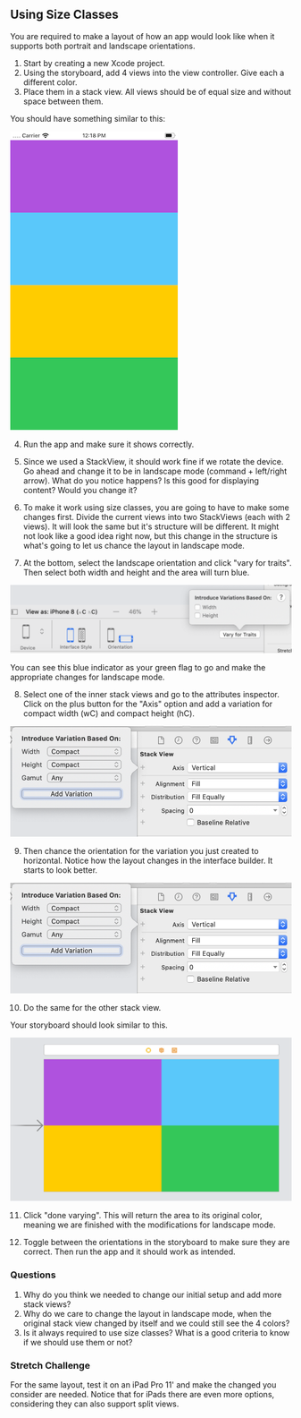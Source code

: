 ## Using Size Classes

You are required to make a layout of how an app would look like when it supports both portrait and landscape orientations.

1. Start by creating a new Xcode project.
2. Using the storyboard, add 4 views into the view controller. Give each a different color.
3. Place them in a stack view. All views should be of equal size and without space between them.

You should have something similar to this:

![stack](assets/stack.png)

4. Run the app and make sure it shows correctly.
5. Since we used a StackView, it should work fine if we rotate the device. Go ahead and change it to be in landscape mode (command + left/right arrow). What do you notice happens? Is this good for displaying content? Would you change it?

6. To make it work using size classes, you are going to have to make some changes first. Divide the current views into two StackViews (each with 2 views). It will look the same but it's structure will be different. It might not look like a good idea right now, but this change in the structure is what's going to let us chance the layout in landscape mode.

7. At the bottom, select the landscape orientation and click "vary for traits". Then select both width and height and the area will turn blue.

![traits](assets/traits.png)

You can see this blue indicator as your green flag to go and make the appropriate changes for landscape mode.

8. Select one of the inner stack views and go to the attributes inspector. Click on the plus button for the "Axis" option and add a variation for compact width (wC) and compact height (hC).

![variations](assets/variations.png)

9. Then chance the orientation for the variation you just created to horizontal. Notice how the layout changes in the interface builder. It starts to look better.

![variations](assets/variations.png)

10. Do the same for the other stack view.

Your storyboard should look similar to this.

![landscape](assets/landscape.png)

11. Click "done varying". This will return the area to its original color, meaning we are finished with the modifications for landscape mode.

12. Toggle between the orientations in the storyboard to make sure they are correct. Then run the app and it should work as intended.

### Questions

1. Why do you think we needed to change our initial setup and add more stack views?
1. Why do we care to change the layout in landscape mode, when the original stack view changed by itself and we could still see the 4 colors?
1. Is it always required to use size classes? What is a good criteria to know if we should use them or not?

### Stretch Challenge

For the same layout, test it on an iPad Pro 11' and make the changed you consider are needed. Notice that for iPads there are even more options, considering they can also support split views.
